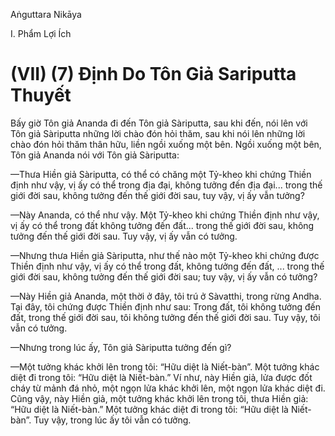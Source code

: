 Aṅguttara Nikāya

I. Phẩm Lợi Ích

# (VII) (7) Ðịnh Do Tôn Giả Sariputta Thuyết

Bấy giờ Tôn giả Ananda đi đến Tôn giả Sàriputta, sau khi đến, nói lên với Tôn giả Sàriputta những lời chào đón hỏi thăm, sau khi nói lên những lời chào đón hỏi thăm thân hữu, liền ngồi xuống một bên. Ngồi xuống một bên, Tôn giả Ananda nói với Tôn giả Sàriputta:

—Thưa Hiền giả Sàriputta, có thể có chăng một Tỷ-kheo khi chứng Thiền định như vậy, vị ấy có thể trong địa đại, không tưởng đến địa đại... trong thế giới đời sau, không tưởng đến thế giới đời sau, tuy vậy, vị ấy vẫn tưởng?

—Này Ananda, có thể như vậy. Một Tỷ-kheo khi chứng Thiền định như vậy, vị ấy có thể trong đất không tưởng đến đất... trong thế giới đời sau, không tưởng đến thế giới đời sau. Tuy vậy, vị ấy vẫn có tưởng.

—Nhưng thưa Hiền giả Sàriputta, như thế nào một Tỷ-kheo khi chứng được Thiền định như vậy, vị ấy có thể trong đất, không tưởng đến đất, ... trong thế giới đời sau, không tưởng đến thế giới đời sau; tuy vậy, vị ấy vẫn có tưởng?

—Này Hiền giả Ananda, một thời ở đây, tôi trú ở Sàvatthi, trong rừng Andha. Tại đây, tôi chứng được Thiền định như sau: Trong đất, tôi không tưởng đến đất, trong thế giới đời sau, tôi không tưởng đến thế giới đời sau. Tuy vậy, tôi vẫn có tưởng.

—Nhưng trong lúc ấy, Tôn giả Sàriputta tưởng đến gì?

—Một tưởng khác khởi lên trong tôi: “Hữu diệt là Niết-bàn”. Một tưởng khác diệt đi trong tôi: “Hữu diệt là Niết-bàn.” Ví như, này Hiền giả, lửa được đốt cháy từ mảnh đá nhỏ, một ngọn lửa khác khởi lên, một ngọn lửa khác diệt đi. Cũng vậy, này Hiền giả, một tưởng khác khởi lên trong tôi, thưa Hiền giả: “Hữu diệt là Niết-bàn.” Một tưởng khác diệt đi trong tôi: “Hữu diệt là Niết-bàn”. Tuy vậy, trong lúc ấy tôi vẫn có tưởng.

